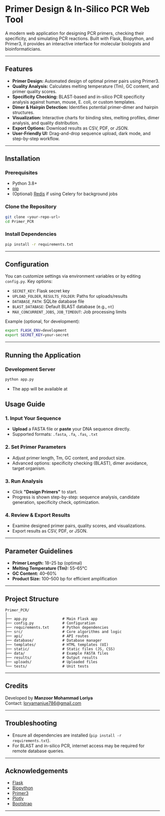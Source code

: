 # Primer Design & In-Silico PCR Web Tool

A modern web application for designing PCR primers, checking their specificity, and simulating PCR reactions. Built with Flask, Biopython, and Primer3, it provides an interactive interface for molecular biologists and bioinformaticians.

---

## Features

- **Primer Design:** Automated design of optimal primer pairs using Primer3.
- **Quality Analysis:** Calculates melting temperature (Tm), GC content, and primer quality scores.
- **Specificity Checking:** BLAST-based and in-silico PCR specificity analysis against human, mouse, E. coli, or custom templates.
- **Dimer & Hairpin Detection:** Identifies potential primer-dimer and hairpin structures.
- **Visualization:** Interactive charts for binding sites, melting profiles, dimer analysis, and quality distribution.
- **Export Options:** Download results as CSV, PDF, or JSON.
- **User-Friendly UI:** Drag-and-drop sequence upload, dark mode, and step-by-step workflow.

---

## Installation

### Prerequisites

- Python 3.8+
- [pip](https://pip.pypa.io/en/stable/)
- (Optional) [Redis](https://redis.io/) if using Celery for background jobs

### Clone the Repository

```bash
git clone <your-repo-url>
cd Primer_PCR
```

### Install Dependencies

```bash
pip install -r requirements.txt
```

---

## Configuration

You can customize settings via environment variables or by editing `config.py`. Key options:

- `SECRET_KEY`: Flask secret key
- `UPLOAD_FOLDER`, `RESULTS_FOLDER`: Paths for uploads/results
- `DATABASE_PATH`: SQLite database file
- `BLAST_DATABASE`: Default BLAST database (e.g., `nt`)
- `MAX_CONCURRENT_JOBS`, `JOB_TIMEOUT`: Job processing limits

Example (optional, for development):

```bash
export FLASK_ENV=development
export SECRET_KEY=your-secret
```

---

## Running the Application

### Development Server

```bash
python app.py
```

- The app will be available at 


## Usage Guide

### 1. Input Your Sequence

- **Upload** a FASTA file or **paste** your DNA sequence directly.
- Supported formats: `.fasta`, `.fa`, `.fas`, `.txt`

### 2. Set Primer Parameters

- Adjust primer length, Tm, GC content, and product size.
- Advanced options: specificity checking (BLAST), dimer avoidance, target organism.

### 3. Run Analysis

- Click **"Design Primers"** to start.
- Progress is shown step-by-step: sequence analysis, candidate generation, specificity check, optimization.

### 4. Review & Export Results

- Examine designed primer pairs, quality scores, and visualizations.
- Export results as CSV, PDF, or JSON.

---

## Parameter Guidelines

- **Primer Length:** 18–25 bp (optimal)
- **Melting Temperature (Tm):** 55–65°C
- **GC Content:** 40–60%
- **Product Size:** 100–500 bp for efficient amplification

---

## Project Structure

```
Primer_PCR/
│
├── app.py                # Main Flask app
├── config.py             # Configuration
├── requirements.txt      # Python dependencies
├── src/                  # Core algorithms and logic
├── api/                  # API routes
├── database/             # Database manager
├── templates/            # HTML templates (UI)
├── static/               # Static files (JS, CSS)
├── data/                 # Example FASTA files
├── results/              # Output results
├── uploads/              # Uploaded files
└── tests/                # Unit tests
```

---

## Credits

Developed by **Manzoor Mohammad Loriya**  
Contact: loryamanjue786@gmail.com

---

## Troubleshooting

- Ensure all dependencies are installed (`pip install -r requirements.txt`).
- For BLAST and in-silico PCR, internet access may be required for remote database queries.


---

## Acknowledgements

- [Flask](https://flask.palletsprojects.com/)
- [Biopython](https://biopython.org/)
- [Primer3](https://primer3.org/)
- [Plotly](https://plotly.com/)
- [Bootstrap](https://getbootstrap.com/)

---
